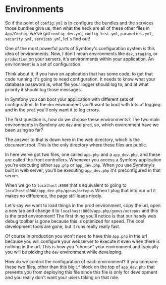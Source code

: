 # Environments

So if the point of `config.yml` is to configure the bundles and the services those
bundles give us, then what the heck are all of these other files in `App/Config`;
we've got `config_dev.yml`, `config_test.yml`, `parameters.yml`, `security.yml`,
`services.yml`, let's find out!

One of the most powerful parts of Symfony's configuration system is this idea of
environments. Now, I don't mean environments like `dev`, `staging`, or `production`
on your servers, it's environments within your application. An environment is a set
of configuration. 

Think about it, if you have an application that has some code, to get that code
running it's going to need configuration. It needs to know what your database
password is, what file your logger should log to, and at what priority it should
log those messages. 

In Symfony you can boot your application with different sets of configuration. In
the `dev` environment you'll want to boot with lots of logging and in the `prod` 
you'll only want it to log errors. 

The first question is, how do we choose these environments? The two main environments
in Symfony are `dev` and `prod`, so, which environment have we been using so far?

The answer to that is down here in the web directory, which is the document root.
This is the only directory where these files are public. 

In here we've got two files, one called `app.php` and a `app_dev.php`, and these 
are called the front controllers. Whenever you access a Symfony application you're
executing either `app.php` or `app_dev.php`. When you use Symfony's built in web
server, you'll be executing `app_dev.php` it's preconfigured in that server. 

When we go to `localhost:8000` that's equivalent to going to `localhost:8000/app_dev.php/genus/octopus`
When I plug that into our url it makes no difference, the page still loads nicely.

Let's say we want to load things in the prod environment, copy the url, open a new
tab and change it to `localhost:8000/app.php/genus/octopus` and this is the prod
environment! The first thing you'll notice is that our handy web debug toolbar is gone
because this is optimized for speed. The cool development tools are gone, but it runs
really really fast. 

Of course in production you won't need to have this `app.php` in the url because
you will configure your webserver to execute it even when there is nothing in the url.
This is how you "choose" your environment and typically you will be picking the
`dev` environment while developing. 

How do we control the configuration of each environment? If you compare these two
files, other than this big `if` block on the top of `app_dev.php` that prevents you
from deploying this file since this file is only for development and you really
don't want your users taking on that role. 
